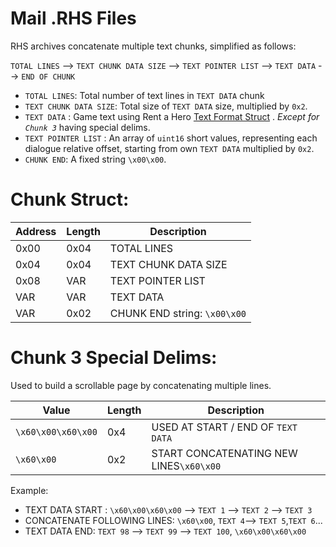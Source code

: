 # Mail .RHS Files

RHS archives concatenate multiple text chunks, simplified as follows:

`TOTAL LINES` --> `TEXT CHUNK DATA SIZE` --> `TEXT POINTER LIST` --> `TEXT DATA` --> `END OF CHUNK`

- `TOTAL LINES`: Total number of text lines in `TEXT DATA` chunk
- `TEXT CHUNK DATA SIZE`: Total size of `TEXT DATA` size, multiplied by `0x2`.
- `TEXT DATA` : Game text using Rent a Hero [Text Format Struct](TEXT_Format.md) . *Except for `Chunk 3`* having special delims.
- `TEXT POINTER LIST` : An array of `uint16` short values, representing each dialogue relative offset, starting from own `TEXT DATA` multiplied by `0x2`.
- `CHUNK END`: A fixed string `\x00\x00`.

# Chunk Struct:

|Address|Length|Description|
|-------|------|-----------|
|0x00|0x04|TOTAL LINES|
|0x04|0x04|TEXT CHUNK DATA SIZE|
|0x08|VAR|TEXT POINTER LIST|
|VAR|VAR|TEXT DATA       |
|VAR|0x02|CHUNK END string: `\x00\x00`|

# Chunk 3 Special Delims:

Used to build a scrollable page by concatenating multiple lines.

|Value|Length|Description|
|-------|------|-----------|
|`\x60\x00\x60\x00`|0x4| USED AT START / END OF `TEXT DATA` |
|`\x60\x00`|0x2|START CONCATENATING NEW LINES`\x60\x00`|

Example:

- TEXT DATA START : `\x60\x00\x60\x00` --> `TEXT 1` --> `TEXT 2` --> `TEXT 3`
- CONCATENATE FOLLOWING LINES: `\x60\x00`, `TEXT 4`--> `TEXT 5`,`TEXT 6`...
- TEXT DATA END: `TEXT 98` --> `TEXT 99` --> `TEXT 100`, `\x60\x00\x60\x00`







